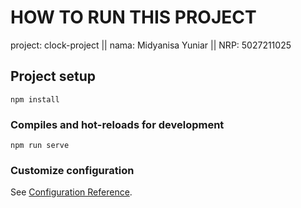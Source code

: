 # HOW TO RUN THIS PROJECT

project: clock-project ||
nama: Midyanisa Yuniar ||
NRP: 5027211025

## Project setup

```
npm install
```

### Compiles and hot-reloads for development

```
npm run serve
```

### Customize configuration

See [Configuration Reference](https://cli.vuejs.org/config/).
